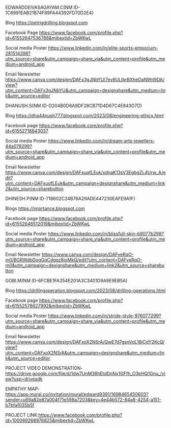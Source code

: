 EDWARDDEIVASAGAYAM.C(NM ID-1C6991EAB21B74F89FA44392FD70D2E4)

Blog 
https://petrigdrilling.blogspot.com

Facebook Page 
https://www.facebook.com/profile.php?id=61552647536788&mibextid=ZbWKwL

Social media Poster 
https://www.linkedin.com/in/elite-sports-emporium-281514298?utm_source=share&utm_campaign=share_via&utm_content=profile&utm_medium=android_app

Email Newsletter https://www.canva.com/design/DAFx3gJNbYU/7ev8ULIbrBXheDaN9ht9DA/view?utm_content=DAFx3gJNbYU&utm_campaign=designshare&utm_medium=link&utm_source=editor


DHANUSH.S(NM ID-D204B0D6A9DF28CB71D4D67C4E843D7D)

Blog
https://dha44nush777.blogspot.com/2023/08/engineering-ethics.html

Facebook page
https://www.facebook.com/profile.php?id=61552718843037

Social media Poster
https://www.linkedin.com/in/dream-arts-jewellers-44a078299?utm_source=share&utm_campaign=share_via&utm_content=profile&utm_medium=android_app

Email Newsletter
https://www.canva.com/design/DAFxuqfLEuk/xdnaK13sV3EgbgZL4Urw_A/edit?utm_content=DAFxuqfLEuk&utm_campaign=designshare&utm_medium=link2&utm_source=sharebutton

DHINESH.P(NM ID-718602C24B78A29ADE447230EAFE9A1F)

Blogs
 https://imprtance.blogspot.com

Facebook page
 https://www.facebook.com/profile.php?id=61552646512019&mibextid=ZbWKwL

Social media Poster
https://www.linkedin.com/in/blissfull-skin-b9077b298?utm_source=share&utm_campaign=share_via&utm_content=profile&utm_medium=android_app

Email Newsletter
 https://www.canva.com/design/DAFyeRqO-m0/BGRWdbDoqGqCdgpz8joMkQ/edit?utm_content=DAFyeRqO-m0&utm_campaign=designshare&utm_medium=link2&utm_source=sharebutton

GOBI.M(NM ID-6FCBE1FA354E201A3C3401D9A9E9EB5A)

Blog
https://drillingoperation.blogspot.com/2023/08/drilling-operations.html

Facebook page 
https://www.facebook.com/profile.php?id=61552578627992&mibextid=ZbWKwL

Social media Poster
https://www.linkedin.com/in/stride-style-976077299?utm_source=share&utm_campaign=share_via&utm_content=profile&utm_medium=android_app

Email Newsletter
https://www.canva.com/design/DAFxoX2NSrA/QwE7d7gsnVoL16iCdY2KcQ/view?utm_content=DAFxoX2NSrA&utm_campaign=designshare&utm_medium=link&utm_source=editor

PROJECT VIDEO DEMONSTRATION-https://drive.google.com/file/d/1dw7UnM36hEtdDnNx1GFfh_O3pHQ1Gnu_/view?usp=drivesdk

EMPATHY MAP-https://app.mural.co/invitation/mural/edward9391/1698465450603?sender=u69a82e87a004f71e598a7203&key=4e44b572-84a8-4254-a151-b7bfa1035b5f

PROJECT LINK:https://www.facebook.com/profile.php?id=100069268976825&mibextid=ZbWKwL
